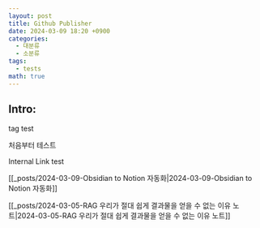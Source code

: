 ```yaml
---
layout: post
title: Github Publisher
date: 2024-03-09 18:20 +0900
categories:
  - 대분류
  - 소분류
tags:
  - tests
math: true
---
```


## Intro: 

tag test



처음부터 테스트

Internal Link test

[[_posts/2024-03-09-Obsidian to Notion 자동화|2024-03-09-Obsidian to Notion 자동화]]

[[_posts/2024-03-05-RAG 우리가 절대 쉽게 결과물을 얻을 수 없는 이유 노트|2024-03-05-RAG 우리가 절대 쉽게 결과물을 얻을 수 없는 이유 노트]]

